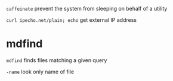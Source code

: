 
`caffeinate` prevent the system from sleeping on behalf of a utility

`curl ipecho.net/plain; echo` get external IP address

# mdfind

`mdfind` finds files matching a given query

`-name` look only name of file
